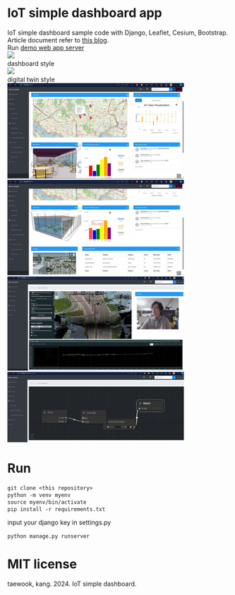 # IoT simple dashboard app
IoT simple dashboard sample code with Django, Leaflet, Cesium, Bootstrap. Article document refer to [this blog](https://daddynkidsmakers.blogspot.com/2024/04/django.html).</br>
Run [demo web app server](https://port-0-iot-simple-dashboard-rccln2llw1pwt41.sel5.cloudtype.app/)</br>
<img src="https://github.com/mac999/IoT_simple_dashboard/blob/main/Animation.gif" width=800></br>dashboard style</img></br>
<img src="https://github.com/mac999/IoT_simple_dashboard/blob/main/infra_digital_twin_demo.gif" width=800></br>digital twin style</img></br>
<img src="https://github.com/mac999/IoT_simple_dashboard/blob/main/screen2.JPG" width=400/><img src="https://github.com/mac999/IoT_simple_dashboard/blob/main/screen3.JPG" width=400/></br>
<img src="https://github.com/mac999/IoT_simple_dashboard/blob/main/screen4.JPG" width=400/><img src="https://github.com/mac999/IoT_simple_dashboard/blob/main/screen5.JPG" width=400/>

# Run
```
git clone <this repository>
python -m venv myenv
source myenv/bin/activate  
pip install -r requirements.txt
```
input your django key in settings.py
```
python manage.py runserver
```

# MIT license
taewook, kang. 2024. IoT simple dashboard. 
